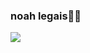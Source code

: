 ### noah legais👨‍🎓
![](https://media1.tenor.com/m/x4fU1yMhBx0AAAAC/chico-moedas-aquariano-nato.gif)
